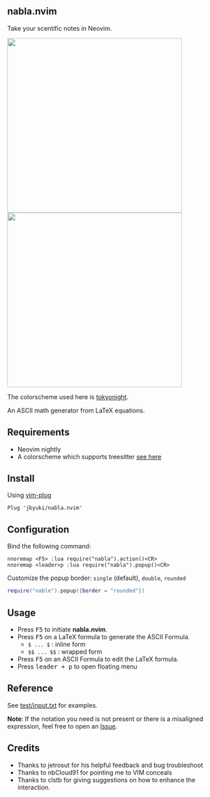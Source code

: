 nabla.nvim
-----------

Take your scentific notes in Neovim.

<img src="https://i.postimg.cc/CL9MPM7g/Capture.png" width="400">
<img src="https://user-images.githubusercontent.com/16160544/138816323-bc06ca24-5d1a-4032-9b3c-54c55bb464c8.png" width="400">

The colorscheme used here is [tokyonight](https://github.com/folke/tokyonight.nvim).

An ASCII math generator from LaTeX equations.

Requirements
------------

* Neovim nightly
* A colorscheme which supports treesitter [see here](https://github.com/rockerBOO/awesome-neovim#treesitter-supported-colorschemes)

Install
-------

Using [vim-plug](https://github.com/junegunn/vim-plug)

```vim
Plug 'jbyuki/nabla.nvim'
```

Configuration
-------------

Bind the following command:

```vim
nnoremap <F5> :lua require("nabla").action()<CR>
nnoremap <leader>p :lua require("nabla").popup()<CR>
```

Customize the popup border: `single` (default), `double`, `rounded`

```lua
require("nable").popup({border = "rounded"})
```

Usage
-----

* Press <kbd>F5</kbd> to initiate **nabla.nvim**.
* Press <kbd>F5</kbd> on a LaTeX formula to generate the ASCII Formula.
  * `$ ... $` : inline form
  * `$$ ... $$` : wrapped form
* Press <kbd>F5</kbd> on an ASCII Formula to edit the LaTeX formula.
* Press <kbd>leader + p</kbd> to open floating menu

Reference
---------

See [test/input.txt](https://github.com/jbyuki/nabla.nvim/blob/master/test/input.txt) for examples.

**Note**: If the notation you need is not present or there is a misaligned expression, feel free to open an [Issue](https://github.com/jbyuki/nabla.nvim/issues).

Credits
-------

* Thanks to jetrosut for his helpful feedback and bug troubleshoot
* Thanks to nbCloud91 for pointing me to VIM conceals
* Thanks to clstb for giving suggestions on how to enhance the interaction.
